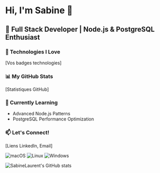 # Hi, I'm Sabine 👋

## 🚀 Full Stack Developer | Node.js & PostgreSQL Enthusiast

### 🔧 Technologies I Love
[Vos badges technologies]

### 📊 My GitHub Stats
[Statistiques GitHub]

### 🌱 Currently Learning
- Advanced Node.js Patterns
- PostgreSQL Performance Optimization

### 📫 Let's Connect!
[Liens LinkedIn, Email]


![macOS](https://img.shields.io/badge/macOS-000000?style=for-the-badge&logo=apple&logoColor=white)
![Linux](https://img.shields.io/badge/Linux-FCC624?style=for-the-badge&logo=linux&logoColor=black)
![Windows](https://img.shields.io/badge/Windows-0078D6?style=for-the-badge&logo=windows&logoColor=white)

![SabineLaurent's GitHub stats](https://github-readme-stats.vercel.app/api?username=sabinelaurent&theme=vision-friendly-dark&show_icons=true&include_all_commits=true)